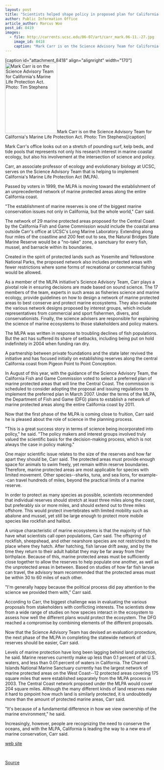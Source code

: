 ```yaml
---
layout: post
title: "Scientists helped shape policy in proposed plan for California marine reserves"
author: Public Information Office
article_author: Marcus Woo
post_id: 8419
images:
  - file: http://currents.ucsc.edu/06-07/art/carr_mark.06-11.-27.jpg
    image_id: 8418
    caption: "Mark Carr is on the Science Advisory Team for California's Marine Life Protection Act. Photo: Tim Stephens"
---
```


[caption id="attachment_8418" align="alignright" width="170"]<a href="http://dev-ucsc-news.pantheonsite.io/wp-content/uploads/2006/11/carr_mark.06-11.-27.jpg"><img class="size-full wp-image-8418" src="http://dev-ucsc-news.pantheonsite.io/wp-content/uploads/2006/11/carr_mark.06-11.-27.jpg" alt="Mark Carr is on the Science Advisory Team for California's Marine Life Protection Act. Photo: Tim Stephens" width="170" height="229" /></a>Mark Carr is on the Science Advisory Team for California's Marine Life Protection Act. Photo: Tim Stephens[/caption]
<a name="content" id="content"></a>
<p>
  Mark Carr's office looks out on a stretch of pounding surf, kelp beds, and tide pools that represents not only his research interest in marine coastal ecology, but also his involvement at the intersection of science and policy.
</p>
<p>
  Carr, an associate professor of ecology and evolutionary biology at UCSC, serves on the Science Advisory Team that is helping to implement California's Marine Life Protection Act (MLPA).
</p>
<p>
  Passed by voters in 1999, the MLPA is moving toward the establishment of an unprecedented network of marine protected areas along the entire California coast.
</p>
<p>
  "The establishment of marine reserves is one of the biggest marine conservation issues not only in California, but the whole world," Carr said.
</p>
<p>
  The network of 29 marine protected areas proposed for the Central Coast by the California Fish and Game Commission would include the coastal area outside Carr's office at UCSC's Long Marine Laboratory. Extending along four miles of the coastline and 200 feet out to sea, the Natural Bridges State Marine Reserve would be a "no-take" zone, a sanctuary for every fish, mussel, and barnacle within its boundaries.
</p>
<p>
  Created in the spirit of protected lands such as Yosemite and Yellowstone National Parks, the proposed network also includes protected areas with fewer restrictions where some forms of recreational or commercial fishing would be allowed.
</p>
<p>
  As a member of the MLPA initiative's Science Advisory Team, Carr plays a pivotal role in ensuring decisions are made based on sound science. The 17 members of the team, experts in such areas as fisheries science and marine ecology, provide guidelines on how to design a network of marine protected areas to best conserve and protect marine ecosystems. They also evaluate the various network designs proposed by interest groups, which include representatives from commercial and sport fishermen, divers, and conservationists. Finally, the science advisers are responsible for explaining the science of marine ecosystems to those stakeholders and policy makers.
</p>
<p>
  The MLPA was written in response to troubling declines of fish populations. But the act has suffered its share of setbacks, including being put on hold indefinitely in 2004 when funding ran dry.
</p>
<p>
  A partnership between private foundations and the state later revived the initiative and has focused initially on establishing reserves along the central California coast from Pigeon Point to Point Conception.
</p>
<p>
  In August of this year, with the guidance of the Science Advisory Team, the California Fish and Game Commission voted to select a preferred plan of marine protected areas that will line the Central Coast. The commission is scheduled to consider adopting the proposal and issuing regulations to implement the preferred plan in March 2007. Under the terms of the MLPA, the Department of Fish and Game (DFG) plans to establish a network of marine protected areas along the entire California coast by 2011.
</p>
<p>
  Now that the first phase of the MLPA is coming close to fruition, Carr said he is pleased about the role of science in the planning process.
</p>
<p>
  "This is a great success story in terms of science being incorporated into policy," he said. "The policy makers and interest groups involved truly valued the scientific basis for the decision-making process, which is not always the case in policy making."
</p>
<p>
  One major scientific issue relates to the size of the reserves and how far apart they should be, Carr said. The protected areas must provide enough space for animals to swim freely, yet remain within reserve boundaries. Therefore, marine protected areas are most applicable for species with limited movement. Other species--sharks, tuna, and sea lions, for example--can travel hundreds of miles, beyond the practical limits of a marine reserve.
</p>
<p>
  In order to protect as many species as possible, scientists recommended that individual reserves should stretch at least three miles along the coast, but preferably six or more miles, and should extend out to three miles offshore. This would protect invertebrates with limited mobility such as abalone and mussel, yet still be large enough to protect more mobile species like rockfish and halibut.
</p>
<p>
  A unique characteristic of marine ecosystems is that the majority of fish have what scientists call open populations, Carr said. The offspring of rockfish, sheepshead, and other nearshore species are not restricted to the place where they hatch. After hatching, fish larvae drift away, and by the time they return to their adult habitat they may be far away from their birthplace. Because of this, marine protected areas must be sufficiently close together to allow the reserves to help populate one another, as well as the unprotected areas in between. Based on studies of how far fish larvae can travel, the advisory team recommended that the protected areas must be within 30 to 60 miles of each other.
</p>
<p>
  "I'm generally happy because the political process did pay attention to the science we provided them with," Carr said.
</p>
<p>
  According to Carr, the biggest challenge was in evaluating the various proposals from stakeholders with conflicting interests. The scientists drew from a wide range of studies on how species interact in the ecosystem to assess how well the different plans would protect the ecosystem. The DFG reached a compromise by combining elements of the different proposals.
</p>
<p>
  Now that the Science Advisory Team has devised an evaluation procedure, the next phase of the MLPA in completing the statewide network of reserves should be easier, Carr said.
</p>
<p>
  Levels of marine protection have long been lagging behind land protection, he said. Marine reserves currently make up less than 0.1 percent of all U.S. waters, and less than 0.01 percent of waters in California. The Channel Islands National Marine Sanctuary currently has the largest network of marine protected areas on the West Coast--12 protected areas covering 175 square miles that were established separately from the MLPA process in 2003. The Central Coast network proposed under the MLPA would cover 204 square miles. Although the many different kinds of land reserves make it hard to pinpoint how much land is similarly protected, it is undoubtedly more than the amount of protected marine areas, Carr said.
</p>
<p>
  "It's because of a fundamental difference in how we view ownership of the marine environment," he said.
</p>
<p>
  Increasingly, however, people are recognizing the need to conserve the oceans, and with the MLPA, California is leading the way to a new era of marine conservation, Carr said.
</p><a href="http://www.dfg.ca.gov/MRD/mlpa/">web site</a>
<p>
  <br>
</p>
<p><a href="http://www1.ucsc.edu/currents/06-07/11-27/carr.asp" title="Permalink to carr">Source</a></p>
